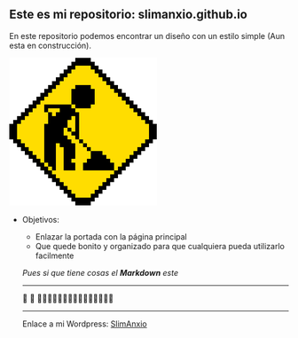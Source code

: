 ## Este es mi repositorio: slimanxio.github.io
En este repositorio podemos encontrar un diseño con un estilo simple (Aun esta en construcción).

![Obras](obras.gif)

* Objetivos:

  * Enlazar la portada con la página principal
  * Que quede bonito y organizado para que cualquiera pueda utilizarlo facilmente
  
  
  _Pues si que tiene cosas el **Markdown** este_
  
  ***
  :poop: :poop: :poop::poop::poop::poop::poop::poop::poop::poop::poop::poop::poop::poop::poop::poop::poop: 
  ***
  
  Enlace a mi Wordpress: [SlimAnxio](https://slimanxio.wordpress.com/)

